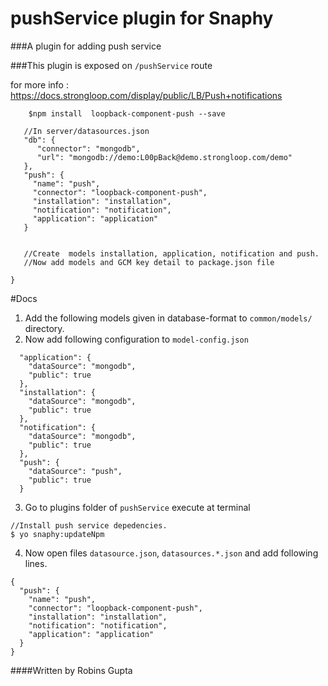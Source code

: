 # pushService plugin for Snaphy


###A plugin for adding push service

###This plugin is exposed on  `/pushService` route


for more info : https://docs.strongloop.com/display/public/LB/Push+notifications
```
	$npm install  loopback-component-push --save
	
   //In server/datasources.json
   "db": {
      "connector": "mongodb",
      "url": "mongodb://demo:L00pBack@demo.strongloop.com/demo"
   },
   "push": {
     "name": "push",
     "connector": "loopback-component-push",
     "installation": "installation",
     "notification": "notification",
     "application": "application"
   }


   //Create  models installation, application, notification and push.
   //Now add models and GCM key detail to package.json file

}
```


#Docs
1. Add the following models given in database-format to `common/models/` directory.
2. Now add following configuration to `model-config.json` 
```
  "application": {
    "dataSource": "mongodb",
    "public": true
  },
  "installation": {
    "dataSource": "mongodb",
    "public": true
  },
  "notification": {
    "dataSource": "mongodb",
    "public": true
  },
  "push": {
    "dataSource": "push",
    "public": true
  }
```
3. Go to plugins folder of `pushService` execute at terminal 
```
//Install push service depedencies.
$ yo snaphy:updateNpm
```

4. Now open files `datasource.json`, `datasources.*.json` and add following lines.
```
{
  "push": {
    "name": "push",
    "connector": "loopback-component-push",
    "installation": "installation",
    "notification": "notification",
    "application": "application"
  }
}
```







####Written by Robins Gupta

